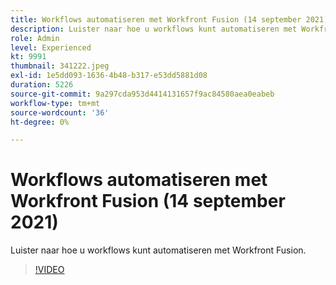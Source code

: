 ```yaml
---
title: Workflows automatiseren met Workfront Fusion (14 september 2021)
description: Luister naar hoe u workflows kunt automatiseren met Workfront Fusion.
role: Admin
level: Experienced
kt: 9991
thumbnail: 341222.jpeg
exl-id: 1e5dd093-1636-4b48-b317-e53dd5881d08
duration: 5226
source-git-commit: 9a297cda953d4414131657f9ac84580aea0eabeb
workflow-type: tm+mt
source-wordcount: '36'
ht-degree: 0%

---
```


# Workflows automatiseren met Workfront Fusion (14 september 2021)

Luister naar hoe u workflows kunt automatiseren met Workfront Fusion.

>[!VIDEO](https://video.tv.adobe.com/v/341222/?quality=12&learn=on)
